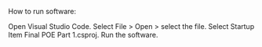 How to run software:

Open Visual Studio Code.
Select File > Open > select the file.
Select Startup Item Final POE Part 1.csproj.
Run the software.
